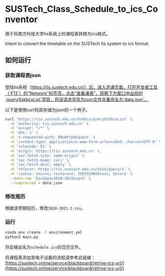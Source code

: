 # SUSTech_Class_Schedule_to_ics_Conventor

用于将南方科技大学tis系统上的课程表转换为ics格式。

Intent to convert the timetable on the SUSTech tis system to ics format.

## 如何运行

### 获取课程表json

登陆tis系统（https://tis.sustech.edu.cn/）后，进入选课页面，打开开发者工具（`F12`）的“Network”标签页，点击“查看课表”，观察下方窗口中出现的`queryXskbcxList`项目，将该请求另存为json文件并重命名为`data.json`。

以下是使用curl将其存储为json的一个例子。

```bash
curl 'https://tis.sustech.edu.cn/Xskbcx/queryXskbcxList' \
  -H 'authority: tis.sustech.edu.cn' \
  -H 'accept: */*' \
  -H 'dnt: 1' \
  -H 'x-requested-with: XMLHttpRequest' \
  -H 'content-type: application/x-www-form-urlencoded; charset=UTF-8' \
  -H 'rolecode: 01' \
  -H 'origin: https://tis.sustech.edu.cn' \
  -H 'sec-fetch-site: same-origin' \
  -H 'sec-fetch-mode: cors' \
  -H 'sec-fetch-dest: empty' \
  -H 'referer: https://tis.sustech.edu.cn/Xsxk/query/1' \
  -H 'cookie: Secure; route=xxx; JSESSIONID=xxx; Secure' \
  --data-raw 'bs=2&xn=2020-2021&xq=2' \
  --compressed > data.json
```

### 修改周历

根据该学期校历，修改`2020-2021-2.csv`。

### 运行

```bash
conda env create -f environment.yml
python3 main.py
```

将会输出名为`schedule.ics`的日历文件。

将课程表添加至电子设备的流程请参考此链接：[https://sustech.online/service/blackboard/retrive-ics-url/](https://sustech.online/service/blackboard/retrive-ics-url/)


